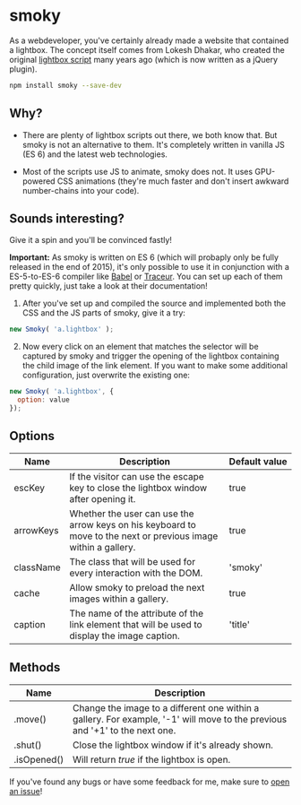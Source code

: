 # smoky

As a webdeveloper, you've certainly already made a website that contained a lightbox. The concept itself comes from Lokesh Dhakar, who created the original [lightbox script][1] many years ago (which is now written as a jQuery plugin).

```bash
npm install smoky --save-dev
```

## Why?

- There are plenty of lightbox scripts out there, we both know that. But smoky is not an alternative to them. It's completely written in vanilla JS (ES 6) and the latest web technologies.

- Most of the scripts use JS to animate, smoky does not. It uses GPU-powered CSS animations (they're much faster and don't insert awkward number-chains into your code).

## Sounds interesting?

Give it a spin and you'll be convinced fastly!

**Important:** As smoky is written on ES 6 (which will probaply only be fully released in the end of 2015), it's only possible to use it in conjunction with a ES-5-to-ES-6 compiler like [Babel][2] or [Traceur][3]. You can set up each of them pretty quickly, just take a look at their documentation!

1. After you've set up and compiled the source and implemented both the CSS and the JS parts of smoky, give it a try:

  ```js
  new Smoky( 'a.lightbox' );
  ```

2. Now every click on an element that matches the selector will be captured by smoky and trigger the opening of the lightbox containing the child image of the link element. If you want to make some additional configuration, just overwrite the existing one:

  ```js
  new Smoky( 'a.lightbox', {
    option: value
  });
  ```

## Options

| Name      | Description                                                                                                     | Default&nbsp;value |
| --------- | --------------------------------------------------------------------------------------------------------------- | ------------- |
| escKey    | If the visitor can use the escape key to close the lightbox window after opening it.                            | true          |
| arrowKeys | Whether the user can use the arrow keys on his keyboard to move to the next or previous image within a gallery. | true          |
| className | The class that will be used for every interaction with the DOM.                                                 | 'smoky'       |
| cache     | Allow smoky to preload the next images within a gallery.                                                        | true          |
| caption   | The name of the attribute of the link element that will be used to display the image caption.                   | 'title'       |

## Methods

| Name        | Description                                                                                                                 |
| ----------- | --------------------------------------------------------------------------------------------------------------------------- |
| .move()     | Change the image to a different one within a gallery. For example, '-1' will move to the previous and '+1' to the next one. |
| .shut()     | Close the lightbox window if it's already shown.                                                                            |
| .isOpened() | Will return *true* if the lightbox is open.                                                                                 |

If you've found any bugs or have some feedback for me, make sure to [open an issue][4]!

[1]: https://github.com/lokesh/lightbox2
[2]: https://babeljs.io
[3]: https://github.com/google/traceur-compiler/wiki/Getting-Started
[4]: https://github.com/leo/smoky/issues/new
